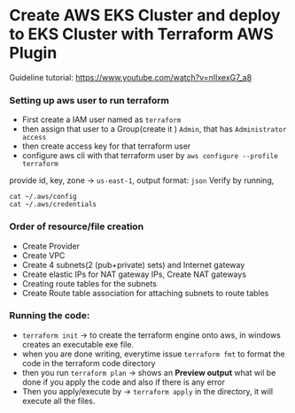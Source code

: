 # Create AWS EKS Cluster and deploy to EKS Cluster with Terraform AWS Plugin
Guideline tutorial: https://www.youtube.com/watch?v=nIIxexG7_a8
### Setting up aws user to run terraform
- First create a IAM user named as ``terraform``
- then assign that user to a Group(create it ) ``Admin``, that has ``Administrator access``
- then create access key for that terraform user
- configure aws cli with that terraform user by ``aws configure --profile terraform``

provide id, key, zone -> ``us-east-1``, output format: ``json``
Verify by running, 
```
cat ~/.aws/config
cat ~/.aws/credentials
```

### Order of resource/file creation
- Create Provider
- Create VPC
- Create 4 subnets(2 (pub+private) sets) and Internet gateway
- Create elastic IPs for NAT gateway IPs, Create NAT gateways
- Creating route tables for the subnets
- Create Route table association for attaching subnets to route tables
### Running the code:
- ``terraform init`` -> to create the terraform engine onto aws, in windows creates an
executable exe file.
- when you are done writing, everytime issue ``terraform fmt`` to format the code in the terraform code directory
- then you run ``terraform plan`` -> shows an **Preview output** what wil be done if you apply the code and also if there is any error
- Then you apply/execute by -> ``terraform apply`` in the directory, it will execute all the files. 